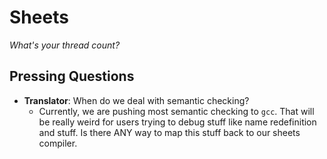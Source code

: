 # Sheets
*What's your thread count?*

## Pressing Questions

- **Translator**: When do we deal with semantic checking?
  + Currently, we are pushing most semantic checking to `gcc`. That
    will be really weird for users trying to debug stuff like name
    redefinition and stuff. Is there ANY way to map this stuff back to
    our sheets compiler.
